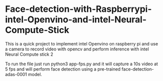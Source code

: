 # Face-detection-with-Raspberrypi-intel-Openvino-and-intel-Neural-Compute-Stick
This is a quick project to implement intel Openvino on raspberry pi and use a camera to record video with opencv and perform inference with intel Neural Compute stick 2

To run the file just run python3 app-fps.py and it will capture a 10s video at 5 fps and will perform face detection using a pre-trained face-detection-adas-0001 model.

